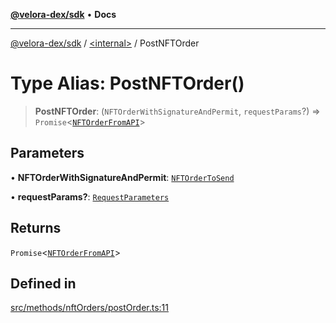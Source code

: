 [**@velora-dex/sdk**](../../README.md) • **Docs**

***

[@velora-dex/sdk](../../globals.md) / [\<internal\>](../README.md) / PostNFTOrder

# Type Alias: PostNFTOrder()

> **PostNFTOrder**: (`NFTOrderWithSignatureAndPermit`, `requestParams`?) => `Promise`\<[`NFTOrderFromAPI`](../../type-aliases/NFTOrderFromAPI.md)\>

## Parameters

• **NFTOrderWithSignatureAndPermit**: [`NFTOrderToSend`](../../type-aliases/NFTOrderToSend.md)

• **requestParams?**: [`RequestParameters`](RequestParameters.md)

## Returns

`Promise`\<[`NFTOrderFromAPI`](../../type-aliases/NFTOrderFromAPI.md)\>

## Defined in

[src/methods/nftOrders/postOrder.ts:11](https://github.com/VeloraDEX/sdk/blob/master/src/methods/nftOrders/postOrder.ts#L11)
